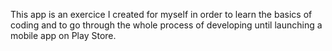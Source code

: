 This app is an exercice I created for myself in order to learn the basics of coding and to go through the whole process of developing until launching a mobile app on Play Store.

